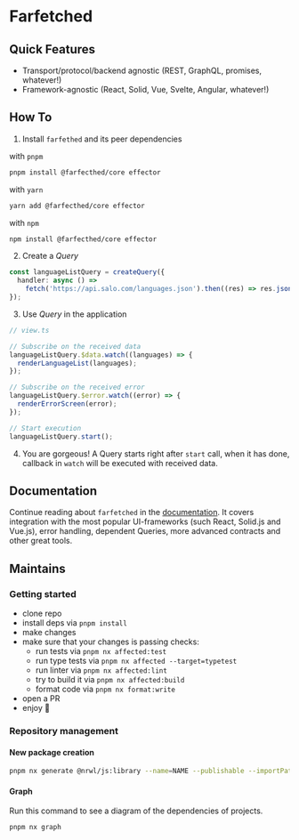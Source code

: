 # Farfetched

## Quick Features

- Transport/protocol/backend agnostic (REST, GraphQL, promises, whatever!)
- Framework-agnostic (React, Solid, Vue, Svelte, Angular, whatever!)

## How To

1. Install `farfethed` and its peer dependencies

with `pnpm`

```sh
pnpm install @farfecthed/core effector
```

with `yarn`

```sh
yarn add @farfecthed/core effector
```

with `npm`

```sh
npm install @farfecthed/core effector
```

2. Create a _Query_

```ts
const languageListQuery = createQuery({
  handler: async () =>
    fetch('https://api.salo.com/languages.json').then((res) => res.json()),
});
```

3. Use _Query_ in the application

```ts
// view.ts

// Subscribe on the received data
languageListQuery.$data.watch((languages) => {
  renderLanguageList(languages);
});

// Subscribe on the received error
languageListQuery.$error.watch((error) => {
  renderErrorScreen(error);
});

// Start execution
languageListQuery.start();
```

4. You are gorgeous! A Query starts right after `start` call, when it has done, callback in `watch` will be executed with received data.

## Documentation

Continue reading about `farfetched` in the [documentation](./docs/README.md). It covers integration with the most popular UI-frameworks (such React, Solid.js and Vue.js), error handling, dependent Queries, more advanced contracts and other great tools.

## Maintains

### Getting started

- clone repo
- install deps via `pnpm install`
- make changes
- make sure that your changes is passing checks:
  - run tests via `pnpm nx affected:test`
  - run type tests via `pnpm nx affected --target=typetest`
  - run linter via `pnpm nx affected:lint`
  - try to build it via `pnpm nx affected:build`
  - format code via `pnpm nx format:write`
- open a PR
- enjoy 🎉

### Repository management

#### New package creation

```sh
pnpm nx generate @nrwl/js:library --name=NAME --publishable --importPath @farfetched/NAME
```

#### Graph

Run this command to see a diagram of the dependencies of projects.

```sh
pnpm nx graph
```
